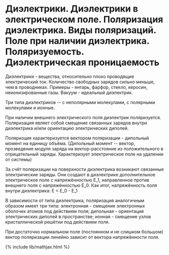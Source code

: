 # Диэлектрики. Диэлектрики в электрическом поле. Поляризация диэлектрика. Виды поляризаций. Поле при наличии диэлектрика. Поляризуемость. Диэлектрическая проницаемость

Диэлектрики - вещества, относительно плохо проводящие электрический ток. Количество свободных зарядов сильно меньше, чем в проводниках. Примеры - янтарь, фарфор, стекло, керосин, неионизированные газы. Вакуум - идеальный диэлектрик.

Три типа диэлектриков -- с неполярными молекулами, с полярными молекулами и ионные.

При наличии внешнего электрического поля диэлектрик поляризуется. Поляризация являет собой смещение связанных зарядов внутри диэлектрика и/или ориентацию электрических диполей. 

Поляризция характеризуется вектором поляризации - дипольный момент на единицу объёма. (Дипольный момент -- вектор, прозведение модуля заряда на вектор-расстояние из положительного в отрицательный заряды. Характеризует электрическое поле на удалении от системы)

За счёт поляризации на поверхности диэлектрика возникают связанные электрические заряды. Они создают в диэлектрике дополнительное электрическое поле с напряжённостью E_1, направленное против внешнего поля с напряжённостью E_0. Как итог, напряжённость поля внутри диэлектрика:
E = E_0 - E_1 

В зависимости от типа диэлектрика, поляризация аналогичным образом имеет три типа: электронная - смещение электронных оболочек атомов под действием поля; дипольная - ориентация электрических диполей в пространстве; ионная - смещение узлов кристаллической решётки под действием поля.

При достаточно нормальном поле (постоянном и не слишком большом) вектор поляризации линейно зависит от вектора напряжённости поля.

 


{% include lib/mathjax.html %}

